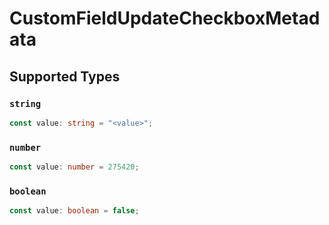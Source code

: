 # CustomFieldUpdateCheckboxMetadata


## Supported Types

### `string`

```typescript
const value: string = "<value>";
```

### `number`

```typescript
const value: number = 275420;
```

### `boolean`

```typescript
const value: boolean = false;
```

